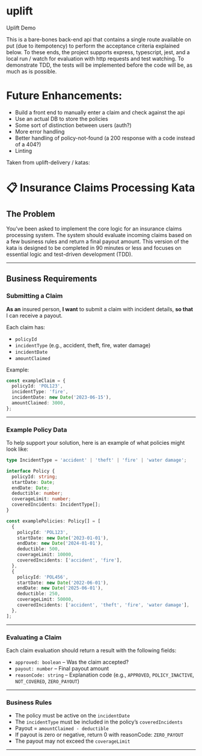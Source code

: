 # uplift
Uplift Demo

This is a bare-bones back-end api that contains a single route available on put (due to itempotency) to perform the acceptance criteria explained below. To these ends, the project supports express, typescript, jest, and a local run / watch for evaluation with http requests and test watching. To demonstrate TDD, the tests will be implemented before the code will be, as much as is possible.

# Future Enhancements:
 - Build a front end to manually enter a claim and check against the api
 - Use an actual DB to store the policies
 - Some sort of distinction between users (auth?)
 - More error handling
 - Better handling of policy-not-found (a 200 response with a code instead of a 404?)
 - Linting

Taken from uplift-delivery / katas:

# 📋 Insurance Claims Processing Kata

## The Problem

You’ve been asked to implement the core logic for an insurance claims processing system. The system should evaluate incoming claims based on a few business rules and return a final payout amount. This version of the kata is designed to be completed in 90 minutes or less and focuses on essential logic and test-driven development (TDD).

---

## Business Requirements

### Submitting a Claim

**As an** insured person, **I want** to submit a claim with incident details, **so that** I can receive a payout.

Each claim has:
- `policyId`
- `incidentType` (e.g., accident, theft, fire, water damage)
- `incidentDate`
- `amountClaimed`

Example:
```ts
const exampleClaim = {
  policyId: 'POL123',
  incidentType: 'fire',
  incidentDate: new Date('2023-06-15'),
  amountClaimed: 3000,
};
```

---

### Example Policy Data

To help support your solution, here is an example of what policies might look like:

```ts
type IncidentType = 'accident' | 'theft' | 'fire' | 'water damage';

interface Policy {
  policyId: string;
  startDate: Date;
  endDate: Date;
  deductible: number;
  coverageLimit: number;
  coveredIncidents: IncidentType[];
}

const examplePolicies: Policy[] = [
  {
    policyId: 'POL123',
    startDate: new Date('2023-01-01'),
    endDate: new Date('2024-01-01'),
    deductible: 500,
    coverageLimit: 10000,
    coveredIncidents: ['accident', 'fire'],
  },
  {
    policyId: 'POL456',
    startDate: new Date('2022-06-01'),
    endDate: new Date('2025-06-01'),
    deductible: 250,
    coverageLimit: 50000,
    coveredIncidents: ['accident', 'theft', 'fire', 'water damage'],
  },
];
```

---

### Evaluating a Claim

Each claim evaluation should return a result with the following fields:

- `approved: boolean` – Was the claim accepted?
- `payout: number` – Final payout amount
- `reasonCode: string` – Explanation code (e.g., `APPROVED`, `POLICY_INACTIVE`, `NOT_COVERED`, `ZERO_PAYOUT`)

---

### Business Rules

- The policy must be active on the `incidentDate`
- The `incidentType` must be included in the policy’s `coveredIncidents`
- Payout = `amountClaimed - deductible`
- If payout is zero or negative, return 0 with reasonCode: `ZERO_PAYOUT`
- The payout may not exceed the `coverageLimit`

---

